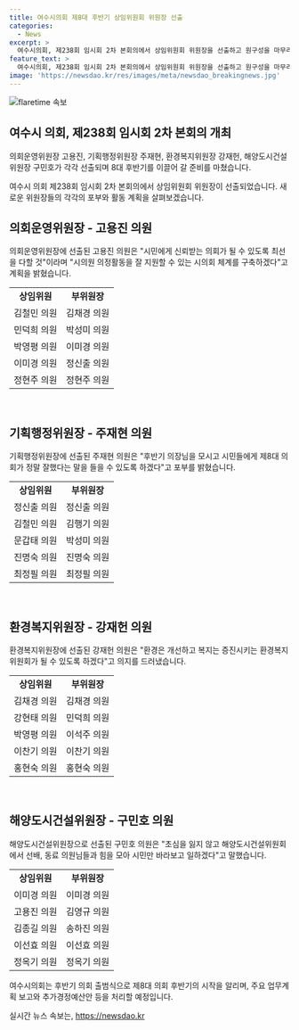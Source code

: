 ```yaml
---
title: 여수시의회 제8대 후반기 상임위원회 위원장 선출
categories:
  - News
excerpt: >
  여수시의회, 제238회 임시회 2차 본회의에서 상임위원회 위원장을 선출하고 원구성을 마무리했다. 의회운영위원장으로 고용진 의원, 기획행정위원장으로 주재현 의원, 환경복지위원장으로 강재헌 의원, 해양도시건설위원장으로 구민호 의원이 선출됐다. 신임 위원장들은 시민의 신뢰를 얻고 활동을 지원할 계획을 밝혔으며, 여수시의회는 9일 기자간담회, 10일 출범식을 통해 후반기 시작을 알릴 예정이다.
feature_text: >
  여수시의회, 제238회 임시회 2차 본회의에서 상임위원회 위원장을 선출하고 원구성을 마무리했다. 의회운영위원장으로 고용진 의원, 기획행정위원장으로 주재현 의원, 환경복지위원장으로 강재헌 의원, 해양도시건설위원장으로 구민호 의원이 선출됐다. 신임 위원장들은 시민의 신뢰를 얻고 활동을 지원할 계획을 밝혔으며, 여수시의회는 9일 기자간담회, 10일 출범식을 통해 후반기 시작을 알릴 예정이다.
image: 'https://newsdao.kr/res/images/meta/newsdao_breakingnews.jpg'
---
```


<p><img src="https://newsdao.kr/res/images/meta/newsdao_breakingnews.jpg" alt="flaretime 속보" /></p>

<h2 data-ke-size="size26">여수시 의회, 제238회 임시회 2차 본회의 개최</h2>

<p>의회운영위원장 고용진, 기획행정위원장 주재현, 환경복지위원장 강재헌, 해양도시건설 위원장 구민호가 각각 선출되며 8대 후반기를 이끌어 갈 준비를 마쳤습니다.</p>

<p data-ke-size="size16">여수시 의회 제238회 임시회 2차 본회의에서 상임위원회 위원장이 선출되었습니다. 새로운 위원장들의 각각의 포부와 활동 계획을 살펴보겠습니다.</p>

<h2 data-ke-size="size24">의회운영위원장 - 고용진 의원</h2>

<p>의회운영위원장에 선출된 고용진 의원은 "시민에게 신뢰받는 의회가 될 수 있도록 최선을 다할 것"이라며 "시의원 의정활동을 잘 지원할 수 있는 시의회 체계를 구축하겠다"고 계획을 밝혔습니다.</p>

<table>
  <tr>
    <td style="text-align: center; height: 17px;"><b>상임위원</b></td>
    <td style="text-align: center; height: 17px;"><b>부위원장</b></td>
  </tr>
  <tr>
    <td style="text-align: center; height: 17px;">김철민 의원</td>
    <td style="text-align: center; height: 17px;">김채경 의원</td>
  </tr>
  <tr>
    <td style="text-align: center; height: 17px;">민덕희 의원</td>
    <td style="text-align: center; height: 17px;">박성미 의원</td>
  </tr>
  <tr>
    <td style="text-align: center; height: 17px;">박영평 의원</td>
    <td style="text-align: center; height: 17px;">이미경 의원</td>
  </tr>
  <tr>
    <td style="text-align: center; height: 17px;">이미경 의원</td>
    <td style="text-align: center; height: 17px;">정신출 의원</td>
  </tr>
  <tr>
    <td style="text-align: center; height: 17px;">정현주 의원</td>
    <td style="text-align: center; height: 17px;">정현주 의원</td>
  </tr>
</table>

<p data-ke-size="size16">&nbsp;</p>

<h2 data-ke-size="size24">기획행정위원장 - 주재현 의원</h2>

<p>기획행정위원장에 선출된 주재현 의원은 "후반기 의장님을 모시고 시민들에게 제8대 의회가 정말 잘했다는 말을 들을 수 있도록 하겠다"고 포부를 밝혔습니다.</p>

<table>
  <tr>
    <td style="text-align: center; height: 17px;"><b>상임위원</b></td>
    <td style="text-align: center; height: 17px;"><b>부위원장</b></td>
  </tr>
  <tr>
    <td style="text-align: center; height: 17px;">정신출 의원</td>
    <td style="text-align: center; height: 17px;">정신출 의원</td>
  </tr>
  <tr>
    <td style="text-align: center; height: 17px;">김철민 의원</td>
    <td style="text-align: center; height: 17px;">김행기 의원</td>
  </tr>
  <tr>
    <td style="text-align: center; height: 17px;">문갑태 의원</td>
    <td style="text-align: center; height: 17px;">박성미 의원</td>
  </tr>
  <tr>
    <td style="text-align: center; height: 17px;">진명숙 의원</td>
    <td style="text-align: center; height: 17px;">진명숙 의원</td>
  </tr>
  <tr>
    <td style="text-align: center; height: 17px;">최정필 의원</td>
    <td style="text-align: center; height: 17px;">최정필 의원</td>
  </tr>
</table>

<p data-ke-size="size16">&nbsp;</p>

<h2 data-ke-size="size24">환경복지위원장 - 강재헌 의원</h2>

<p>환경복지위원장에 선출된 강재헌 의원은 "환경은 개선하고 복지는 증진시키는 환경복지위원회가 될 수 있도록 하겠다"고 의지를 드러냈습니다.</p>

<table>
  <tr>
    <td style="text-align: center; height: 17px;"><b>상임위원</b></td>
    <td style="text-align: center; height: 17px;"><b>부위원장</b></td>
  </tr>
  <tr>
    <td style="text-align: center; height: 17px;">김채경 의원</td>
    <td style="text-align: center; height: 17px;">김채경 의원</td>
  </tr>
  <tr>
    <td style="text-align: center; height: 17px;">강현태 의원</td>
    <td style="text-align: center; height: 17px;">민덕희 의원</td>
  </tr>
  <tr>
    <td style="text-align: center; height: 17px;">박영평 의원</td>
    <td style="text-align: center; height: 17px;">이석주 의원</td>
  </tr>
  <tr>
    <td style="text-align: center; height: 17px;">이찬기 의원</td>
    <td style="text-align: center; height: 17px;">이찬기 의원</td>
  </tr>
  <tr>
    <td style="text-align: center; height: 17px;">홍현숙 의원</td>
    <td style="text-align: center; height: 17px;">홍현숙 의원</td>
  </tr>
</table>

<p data-ke-size="size16">&nbsp;</p>

<h2 data-ke-size="size24">해양도시건설위원장 - 구민호 의원</h2>

<p>해양도시건설위원장으로 선출된 구민호 의원은 "초심을 잃지 않고 해양도시건설위원회에서 선배, 동료 의원님들과 힘을 모아 시민만 바라보고 일하겠다"고 말했습니다.</p>

<table>
  <tr>
    <td style="text-align: center; height: 17px;"><b>상임위원</b></td>
    <td style="text-align: center; height: 17px;"><b>부위원장</b></td>
  </tr>
  <tr>
    <td style="text-align: center; height: 17px;">이미경 의원</td>
    <td style="text-align: center; height: 17px;">이미경 의원</td>
  </tr>
  <tr>
    <td style="text-align: center; height: 17px;">고용진 의원</td>
    <td style="text-align: center; height: 17px;">김영규 의원</td>
  </tr>
  <tr>
    <td style="text-align: center; height: 17px;">김종길 의원</td>
    <td style="text-align: center; height: 17px;">송하진 의원</td>
  </tr>
  <tr>
    <td style="text-align: center; height: 17px;">이선효 의원</td>
    <td style="text-align: center; height: 17px;">이선효 의원</td>
  </tr>
  <tr>
    <td style="text-align: center; height: 17px;">정옥기 의원</td>
    <td style="text-align: center; height: 17px;">정옥기 의원</td>
  </tr>
</table>

<p data-ke-size="size16">여수시의회는 후반기 의회 출범식으로 제8대 의회 후반기의 시작을 알리며, 주요 업무계획 보고와 추가경정예산안 등을 처리할 예정입니다.</p>
실시간 뉴스 속보는, <a href="https://newsdao.kr" rel="dofollow">https://newsdao.kr</a>


